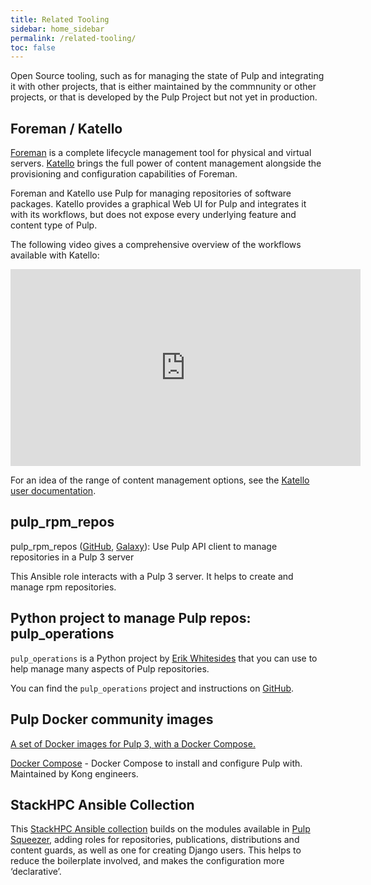 ```yaml
---
title: Related Tooling
sidebar: home_sidebar
permalink: /related-tooling/
toc: false
---
```


Open Source tooling, such as for managing the state of Pulp and integrating it with other projects, that is either maintained by the commnunity or other projects, or that is developed by the Pulp Project but not yet in production.

## Foreman / Katello

[Foreman](https://theforeman.org/) is a complete lifecycle management tool for physical and virtual servers. [Katello](https://theforeman.org/plugins/katello/) brings the full power of content management alongside the provisioning and configuration capabilities of Foreman.

Foreman and Katello use Pulp for managing repositories of software packages. Katello provides a graphical Web UI for Pulp and integrates it with its workflows, but does not expose every underlying feature and content type of Pulp.

The following video gives a comprehensive overview of the workflows available with Katello:

<iframe width="560" height="315" src="https://www.youtube.com/embed/kWbfU_1zseU" title="YouTube video player" frameborder="0" allow="accelerometer; autoplay; clipboard-write; encrypted-media; gyroscope; picture-in-picture" allowfullscreen></iframe>

For an idea of the range of content management options, see the [Katello user documentation](https://docs.theforeman.org/nightly/Content_Management_Guide/index-katello.html).

## pulp_rpm_repos

pulp_rpm_repos ([GitHub](https://github.com/juan-cabrera/pulp_rpm_repos), [Galaxy](https://galaxy.ansible.com/juan_cabrera/pulp_rpm_repos)): Use Pulp API client to manage repositories in a Pulp 3 server

This Ansible role interacts with a Pulp 3 server. It helps to create and manage rpm repositories.

## Python project to manage Pulp repos: pulp_operations

`pulp_operations` is a Python project by [Erik Whitesides](https://github.com/ewhitesides) that you can use to help manage many aspects of Pulp repositories.

You can find the `pulp_operations` project and instructions on [GitHub](https://github.com/ewhitesides/pulp_operations).

## Pulp Docker community images

[A set of Docker images for Pulp 3, with a Docker Compose.](https://github.com/fpytloun/docker-pulp)

[Docker Compose](https://github.com/Kong/docker-pulp/blob/main/docker-compose.yml) - Docker Compose to install and configure Pulp with. Maintained by Kong engineers.

## StackHPC Ansible Collection

This [StackHPC Ansible collection](https://galaxy.ansible.com/stackhpc/pulp) builds on the modules available in [Pulp Squeezer](/pulp-squeezer/), adding roles for repositories, publications, distributions and content guards, as well as one for creating Django users. This helps to reduce the boilerplate involved, and makes the configuration more ‘declarative’.
